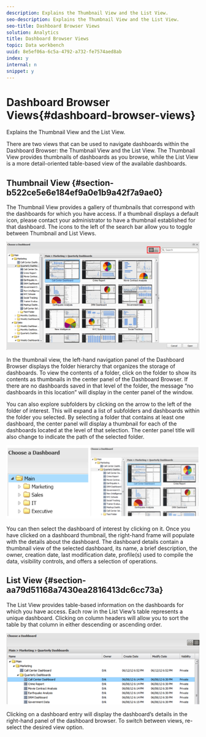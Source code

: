 ```yaml
---
description: Explains the Thumbnail View and the List View.
seo-description: Explains the Thumbnail View and the List View.
seo-title: Dashboard Browser Views
solution: Analytics
title: Dashboard Browser Views
topic: Data workbench
uuid: 8e5ef06a-6c5a-4792-a732-fe7574aed8ab
index: y
internal: n
snippet: y
---
```


# Dashboard Browser Views{#dashboard-browser-views}

Explains the Thumbnail View and the List View.

There are two views that can be used to navigate dashboards within the Dashboard Browser: the Thumbnail View and the List View. The Thumbnail View provides thumbnails of dashboards as you browse, while the List View is a more detail-oriented table-based view of the available dashboards.

## Thumbnail View {#section-b522ce5e6e184ef9a0e1b9a42f7a9ae0}

The Thumbnail View provides a gallery of thumbnails that correspond with the dashboards for which you have access. If a thumbnail displays a default icon, please contact your administrator to have a thumbnail established for that dashboard. The icons to the left of the search bar allow you to toggle between Thumbnail and List Views.

![](assets/thumbnail.png)

In the thumbnail view, the left-hand navigation panel of the Dashboard Browser displays the folder hierarchy that organizes the storage of dashboards. To view the contents of a folder, click on the folder to show its contents as thumbnails in the center panel of the Dashboard Browser. If there are no dashboards saved in that level of the folder, the message “no dashboards in this location” will display in the center panel of the window.

You can also explore subfolders by clicking on the arrow to the left of the folder of interest. This will expand a list of subfolders and dashboards within the folder you selected. By selecting a folder that contains at least one dashboard, the center panel will display a thumbnail for each of the dashboards located at the level of that selection. The center panel title will also change to indicate the path of the selected folder.

![](assets/choose_a_dashboard2.png)

You can then select the dashboard of interest by clicking on it. Once you have clicked on a dashboard thumbnail, the right-hand frame will populate with the details about the dashboard. The dashboard details contain a thumbnail view of the selected dashboard, its name, a brief description, the owner, creation date, last modification date, profile(s) used to compile the data, visibility controls, and offers a selection of operations.

## List View {#section-aa79d51168a7430ea2816413dc6cc73a}

The List View provides table-based information on the dashboards for which you have access. Each row in the List View’s table represents a unique dashboard. Clicking on column headers will allow you to sort the table by that column in either descending or ascending order.

![](assets/list_view.png)

Clicking on a dashboard entry will display the dashboard’s details in the right-hand panel of the dashboard browser. To switch between views, re-select the desired view option. 
